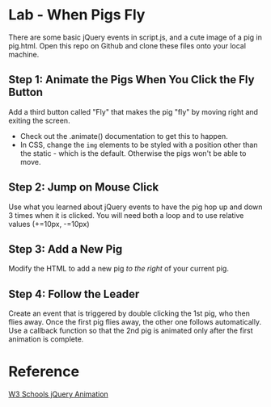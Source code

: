 
# Lab - When Pigs Fly
There are some basic jQuery events in script.js, and a cute image of a pig in pig.html. Open this repo on Github and clone these files onto your local machine.

## Step 1: Animate the Pigs When You Click the Fly Button
Add a third button called "Fly" that makes the pig "fly" by moving right and exiting the screen.
* Check out the .animate() documentation to get this to happen.
* In CSS, change the `img` elements to be styled with a position other than the static - which is the default. Otherwise the pigs won't be able to move.


## Step 2: Jump on Mouse Click
Use what you learned about jQuery events to have the pig hop up and down 3 times when it is clicked. You will need both a loop and to use relative values (+=10px, -=10px)

## Step 3: Add a New Pig
Modify the HTML to add a new pig *to the right* of your current pig.

## Step 4: Follow the Leader
Create an event that is triggered by double clicking the 1st pig, who then flies away. Once the first pig flies away, the other one follows automatically. Use a callback function so that the 2nd pig is animated only after the first animation is complete.

# Reference
[W3 Schools jQuery Animation](http://www.w3schools.com/jquery/jquery_animate.asp)
